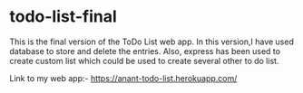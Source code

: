 # todo-list-final
This is the final version of the ToDo List web app.
In this version,I have used database to store and delete the entries.
Also, express has been used to create custom list which could be used to create several other to do list.

Link to my web app:- https://anant-todo-list.herokuapp.com/

